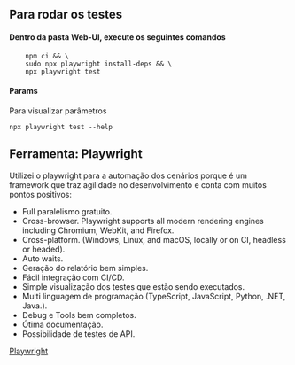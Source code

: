 ## Para rodar os testes
#### Dentro da pasta Web-UI, execute os seguintes comandos
```
    npm ci && \
    sudo npx playwright install-deps && \
    npx playwright test
```
#### Params
Para visualizar parâmetros
```
npx playwright test --help
```


## Ferramenta: Playwright
Utilizei o playwright para a automação dos cenários porque é um framework que traz agilidade no desenvolvimento e conta com muitos pontos positivos:
- Full paralelismo gratuito.
- Cross-browser. Playwright supports all modern rendering engines including Chromium, WebKit, and Firefox.
- Cross-platform. (Windows, Linux, and macOS, locally or on CI, headless or headed).
- Auto waits.
- Geração do relatório bem simples.
- Fácil integração com CI/CD.
- Simple visualização dos testes que estão sendo executados.
- Multi linguagem de programação (TypeScript, JavaScript, Python, .NET, Java.).
- Debug e Tools bem completos.
- Ótima documentação.
- Possibilidade de testes de API.

[Playwright](https://playwright.dev/)

